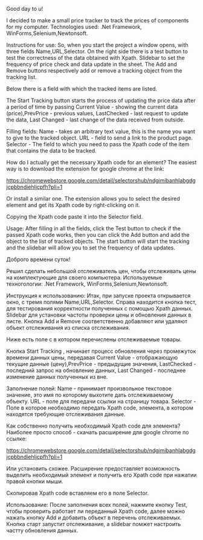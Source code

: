 
Good day to u!

I decided to make a small price tracker to track the prices of components for my computer.
Technologies used:
.Net Framework, WinForms,Selenium,Newtonsoft.

Instructions for use:
So, when you start the project a window opens, with three fields Name,URL,Selector.
On the right side there is a test button to test the correctness of the data obtained with Xpath.
Slidebar to set the frequency of price check and data update in the sheet.
The Add and Remove buttons respectively add or remove a tracking object from the tracking list.

Below there is a field with which the tracked items are listed.

The Start Tracking button starts the process of updating the price data after a period of time by passing Current Value - showing the current data (price),PrevPrice - previous values, LastChecked - last request to update the data, Last Changed - last change of the data received from outside.
 
Filling fields:
Name - takes an arbitrary text value, this is the name you want to give to the tracked object.
URL - field to send a link to the product page.
Selector - The field to which you need to pass the Xpath code of the item that contains the data to be tracked.

How do I actually get the necessary Xpath code for an element? The easiest way is to download the extension for google chrome at the link:

https://chromewebstore.google.com/detail/selectorshub/ndgimibanhlabgdgjcpbbndiehljcpfh?pli=1

Or install a similar one. The extension allows you to select the desired element and get its Xpath code by right-clicking on it.

Copying the Xpath code paste it into the Selector field.

Usage:
After filling in all the fields, click the Test button to check if the passed Xpath code works, then you can click the Add button and add the object to the list of tracked objects. The start button will start the tracking and the slidebar will allow you to set the frequency of data updates.






 

 
Доброго времени суток!

Решил сделать небольшой  отслеживатель цен, чтобы отслеживать цены на комплектующие для своего компьютера.
Используемые техногологии:
.Net Framework, WinForms,Selenium,Newtonsoft.

Инструкция к использованию:
Итак, при запуске проекта открывается окно, с тремя полями Name,URL,Selector.
Справа находится кнопка тест, для тестирования корректности полученных с помощью Xpath данных.
Slidebar для установки частоты проверки цены и обновления данных в листе.
Кнопка Add и Remove соответственно добавляют или удаляют объект отслеживания из списка отслеживания.

Ниже есть поле с в котором перечислены отслеживаемые товары.

Кнопка Start Tracking , начинает процесс обновления через промежуток времени данных цены, передавая Current Value - отображающую текущие данные (цену),PrevPrice - предыдущие значения, LastChecked - последний запрос на обновление данных, Last Changed - последнее изменение данных полученных из вне.
 
Заполнение полей:
Name - принимает произвольное текстовое значение, это имя по которому выхотите дать отслеживаемому объекту.
URL - поле для передачи ссылки на страницу товара.
Selector - Поле в которое необходимо передать Xpath code, элемента, в котором находятся требующие отслеживания данные.

Как собственно получить необходимый Xpath code для элемента? Наиболее просто способ - скачать расширение для google chrome по ссылке:

https://chromewebstore.google.com/detail/selectorshub/ndgimibanhlabgdgjcpbbndiehljcpfh?pli=1

Или установить схожее. Расширение предоставляет возможность выделить необходимый элемент и получить его Xpath code при нажатии правой кнопки мыши.

Скопировав Xpath code  вставляем его в поле Selector.

Использование:
После заполнения всех полей, нажмите кнопку Test, чтобы проверить работает ли переданный Xpath code, далее можно нажать кнопку Add и добавить объект в перечень отслеживаемых. Кнопка старт запустит отслеживание, а slidebar помжет настроить частту обновления данных.
